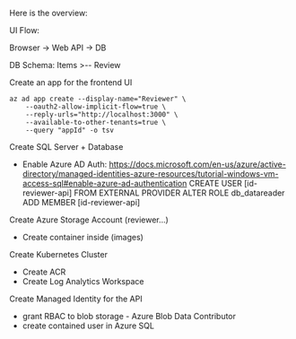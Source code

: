 Here is the overview:

UI Flow:

Browser -> Web API -> DB

DB Schema:
Items >-- Review



Create an app for the frontend UI

```
az ad app create --display-name="Reviewer" \
    --oauth2-allow-implicit-flow=true \
    --reply-urls="http://localhost:3000" \
    --available-to-other-tenants=true \
    --query "appId" -o tsv

```

Create SQL Server + Database
- Enable Azure AD Auth: https://docs.microsoft.com/en-us/azure/active-directory/managed-identities-azure-resources/tutorial-windows-vm-access-sql#enable-azure-ad-authentication
CREATE USER [id-reviewer-api] FROM EXTERNAL PROVIDER
ALTER ROLE db_datareader ADD MEMBER [id-reviewer-api]


Create Azure Storage Account (reviewer...)
- Create container inside (images)

Create Kubernetes Cluster
- Create ACR
- Create Log Analytics Workspace

Create Managed Identity for the API
- grant RBAC to blob storage - Azure Blob Data Contributor
- create contained user in Azure SQL